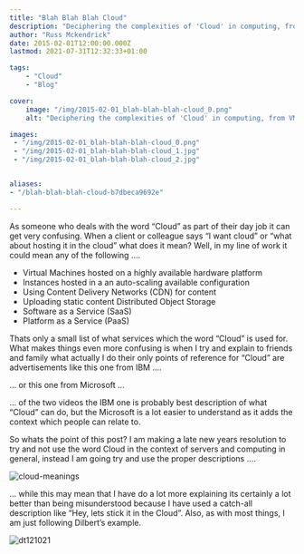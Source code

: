 ```yaml
---
title: "Blah Blah Blah Cloud"
description: "Deciphering the complexities of 'Cloud' in computing, from VMs to SaaS. Embrace clarity by avoiding catch-all terms, following Dilbert's lead."
author: "Russ Mckendrick"
date: 2015-02-01T12:00:00.000Z
lastmod: 2021-07-31T12:32:33+01:00

tags:
    - "Cloud"
    - "Blog"

cover:
    image: "/img/2015-02-01_blah-blah-blah-cloud_0.png" 
    alt: "Deciphering the complexities of 'Cloud' in computing, from VMs to SaaS. Embrace clarity by avoiding catch-all terms, following Dilbert's lead."

images:
 - "/img/2015-02-01_blah-blah-blah-cloud_0.png"
 - "/img/2015-02-01_blah-blah-blah-cloud_1.jpg"
 - "/img/2015-02-01_blah-blah-blah-cloud_2.jpg"


aliases:
- "/blah-blah-blah-cloud-b7dbeca9692e"

---
```


As someone who deals with the word “Cloud” as part of their day job it can get very confusing. When a client or colleague says “I want cloud” or “what about hosting it in the cloud” what does it mean? Well, in my line of work it could mean any of the following ….

- Virtual Machines hosted on a highly available hardware platform
- Instances hosted in a an auto-scaling available configuration
- Using Content Delivery Networks (CDN) for content
- Uploading static content Distributed Object Storage
- Software as a Service (SaaS)
- Platform as a Service (PaaS)

Thats only a small list of what services which the word “Cloud” is used for. What makes things even more confusing is when I try and explain to friends and family what actually I do their only points of reference for “Cloud” are advertisements like this one from IBM ….

… or this one from Microsoft …

… of the two videos the IBM one is probably best description of what “Cloud” can do, but the Microsoft is a lot easier to understand as it adds the context which people can relate to.

So whats the point of this post? I am making a late new years resolution to try and not use the word Cloud in the context of servers and computing in general, instead I am going try and use the proper descriptions ….

![cloud-meanings](/img/2015-02-01_blah-blah-blah-cloud_1.jpg)

… while this may mean that I have do a lot more explaining its certainly a lot better than being misunderstood because I have used a catch-all description like “Hey, lets stick it in the Cloud”. Also, as with most things, I am just following Dilbert’s example.

![dt121021](/img/2015-02-01_blah-blah-blah-cloud_2.jpg)

